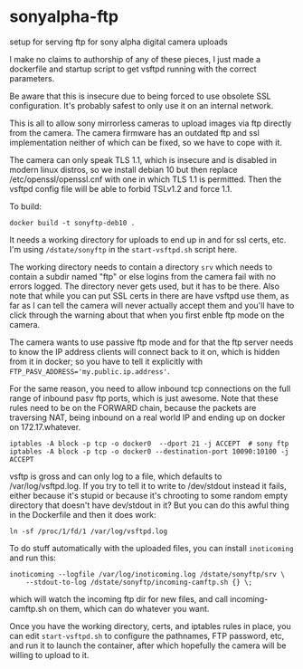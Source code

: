 # sonyalpha-ftp
setup for serving ftp for sony alpha digital camera uploads

I make no claims to authorship of any of these pieces, I just made a dockerfile and
startup script to get vsftpd running with the correct parameters.

Be aware that this is insecure due to being forced to use obsolete SSL configuration. It's
probably safest to only use it on an internal network. 

This is all to allow sony mirrorless cameras to upload images via
ftp directly from the camera. The camera firmware has an outdated
ftp and ssl implementation neither of which can be fixed, so we have
to cope with it. 

The camera can only speak TLS 1.1, which is insecure and is disabled
in modern linux distros, so we install debian 10 but then replace
/etc/openssl/openssl.cnf with one in which TLS 1.1 is permitted. 
Then the vsftpd config file will be able to forbid TSLv1.2 and force
1.1. 

To build: 

`docker build -t sonyftp-deb10 .`

It needs a working directory for uploads to end up in and for ssl certs, etc.
I'm using `/dstate/sonyftp` in the `start-vsftpd.sh` script here. 

The working directory needs to contain a directory `srv` which needs to 
contain a subdir named "ftp" or else 
logins from the camera fail with no errors logged. The directory 
never gets used, but it has to be there. Also note that while you can put
SSL certs in there are have vsftpd use them, as far as I can tell the camera
will never actually accept them and you'll have to click through the
warning about that when you first enble ftp mode on the camera. 

The camera wants to use passive ftp mode and for that the ftp server
needs to know the IP address clients will connect back to it on,
which is hidden from it in docker; so you have to tell it 
explicitly with `FTP_PASV_ADDRESS='my.public.ip.address'`. 

For the same reason, you need to allow inbound tcp connections on the
full range of inbound pasv ftp ports, which is just awesome.  Note that
these rules need to be on the FORWARD chain, because the packets are
traversing NAT, being inbound on a real world IP and ending up on
docker on 172.17.whatever. 

```
iptables -A block -p tcp -o docker0  --dport 21 -j ACCEPT  # sony ftp
iptables -A block -p tcp -o docker0 --destination-port 10090:10100 -j ACCEPT
```

vsftp is gross and can only log to a file, which defaults to 
/var/log/vsftpd.log.  If you try to tell it to write to /dev/stdout instead 
it fails, either because it's stupid or because it's chrooting to some 
random empty directory that doesn't have dev/stdout in it? But you can do
this awful thing in the Dockerfile and then it does work:

`ln -sf /proc/1/fd/1 /var/log/vsftpd.log`

To do stuff automatically with the uploaded files, you can install `inoticoming` and run this:

```
inoticoming --logfile /var/log/inoticoming.log /dstate/sonyftp/srv \
    --stdout-to-log /dstate/sonyftp/incoming-camftp.sh {} \;
```

which will watch the incoming ftp dir for new files, and call 
incoming-camftp.sh on them, which can do whatever you want.

Once you have the working directory, certs, and iptables rules in place,
you can edit `start-vsftpd.sh` to configure the pathnames, FTP password, etc,
and run it to launch the container, after which hopefully the camera will be
willing to upload to it. 
